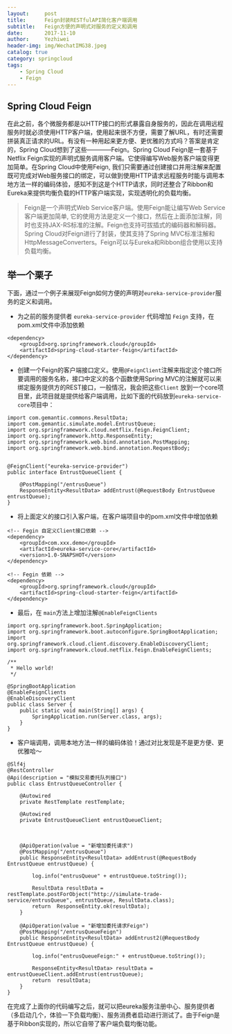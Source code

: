 ```yaml
---
layout:     post
title:      Feign封装RESTfulAPI简化客户端调用
subtitle:   Feign方便的声明式对服务的定义和调用
date:       2017-11-10
author:     Yezhiwei
header-img: img/WechatIMG38.jpeg
catalog: true
category: springcloud
tags:
    - Spring Cloud
    - Feign
---
```



## Spring Cloud Feign

在此之前，各个微服务都是以HTTP接口的形式暴露自身服务的，因此在调用远程服务时就必须使用HTTP客户端，使用起来很不方便，需要了解URL，有时还需要拼装真正请求的URL。有没有一种用起来更方便、更优雅的方式吗？答案是肯定的，Spring Cloud想到了这些————Feign。Spring Cloud Feign是一套基于Netflix Feign实现的声明式服务调用客户端。它使得编写Web服务客户端变得更加简单。在Spring Cloud中使用Feign, 我们只需要通过创建接口并用注解来配置既可完成对Web服务接口的绑定，可以做到使用HTTP请求远程服务时能与调用本地方法一样的编码体验，感知不到这是个HTTP请求，同时还整合了Ribbon和Eureka来提供均衡负载的HTTP客户端实现，实现透明化的负载均衡。

> Feign是一个声明式Web Service客户端。使用Feign能让编写Web Service客户端更加简单, 它的使用方法是定义一个接口，然后在上面添加注解，同时也支持JAX-RS标准的注解。Feign也支持可拔插式的编码器和解码器。Spring Cloud对Feign进行了封装，使其支持了Spring MVC标准注解和HttpMessageConverters。Feign可以与Eureka和Ribbon组合使用以支持负载均衡。

## 举一个栗子

下面，通过一个例子来展现Feign如何方便的声明对`eureka-service-provider`服务的定义和调用。

* 为之前的服务提供者 `eureka-service-provider` 代码增加 `Feign` 支持，在pom.xml文件中添加依赖

```
<dependency>
    <groupId>org.springframework.cloud</groupId>
    <artifactId>spring-cloud-starter-feign</artifactId>
</dependency>
```

* 创建一个Feign的客户端接口定义。使用`@FeignClient`注解来指定这个接口所要调用的服务名称，接口中定义的各个函数使用Spring MVC的注解就可以来绑定服务提供方的REST接口，一般情况，我会把这些`Client` 放到一个core项目里，此项目就是提供给客户端调用，比如下面的代码放到`eureka-service-core`项目中：

```
import com.gemantic.commons.ResultData;
import com.gemantic.simulate.model.EntrustQueue;
import org.springframework.cloud.netflix.feign.FeignClient;
import org.springframework.http.ResponseEntity;
import org.springframework.web.bind.annotation.PostMapping;
import org.springframework.web.bind.annotation.RequestBody;


@FeignClient("eureka-service-provider")
public interface EntrustQueueClient {

    @PostMapping("/entrusQueue")
    ResponseEntity<ResultData> addEntrust(@RequestBody EntrustQueue entrustQueue);
}
```

* 将上面定义的接口引入客户端，在客户端项目中的pom.xml文件中增加依赖

```
<!-- Fegin 自定义Client接口依赖 -->
<dependency>
    <groupId>com.xxx.demo</groupId>
    <artifactId>eureka-service-core</artifactId>
    <version>1.0-SNAPSHOT</version>
</dependency>

<!-- Fegin 依赖 -->
<dependency>
    <groupId>org.springframework.cloud</groupId>
    <artifactId>spring-cloud-starter-feign</artifactId>
</dependency>
```

* 最后，在 `main`方法上增加注解`@EnableFeignClients`

```
import org.springframework.boot.SpringApplication;
import org.springframework.boot.autoconfigure.SpringBootApplication;
import org.springframework.cloud.client.discovery.EnableDiscoveryClient;
import org.springframework.cloud.netflix.feign.EnableFeignClients;

/**
 * Hello world!
 */

@SpringBootApplication
@EnableFeignClients
@EnableDiscoveryClient
public class Server {
    public static void main(String[] args) {
        SpringApplication.run(Server.class, args);
    }
}
```

* 客户端调用，调用本地方法一样的编码体验！通过对比发现是不是更方便、更优雅哈～

```
@Slf4j
@RestController
@Api(description = "模拟交易委托队列接口")
public class EntrustQueueController {

    @Autowired
    private RestTemplate restTemplate;

    @Autowired
    private EntrustQueueClient entrustQueueClient;



    @ApiOperation(value = "新增加委托请求")
    @PostMapping("/entrusQueue")
    public ResponseEntity<ResultData> addEntrust(@RequestBody EntrustQueue entrustQueue) {

        log.info("entrusQueue" + entrustQueue.toString());

        ResultData resultData = restTemplate.postForObject("http://simulate-trade-service/entrusQueue", entrustQueue, ResultData.class);
        return  ResponseEntity.ok(resultData);
    }

    @ApiOperation(value = "新增加委托请求Feign")
    @PostMapping("/entrusQueueFeign")
    public ResponseEntity<ResultData> addEntrust2(@RequestBody EntrustQueue entrustQueue) {

        log.info("entrusQueueFeign:" + entrustQueue.toString());

        ResponseEntity<ResultData> resultData = entrustQueueClient.addEntrust(entrustQueue);
        return  resultData;
    }
}
```

在完成了上面你的代码编写之后，就可以把eureka服务注册中心、服务提供者（多启动几个，体验一下负载均衡）、服务消费者启动进行测试了。由于Feign是基于Ribbon实现的，所以它自带了客户端负载均衡功能。

<!--也可以通过Ribbon的IRule进行策略扩展。另外，Feign还整合的Hystrix来实现服务的容错保护，在Dalston版本中，Feign的Hystrix默认是关闭的。-->









